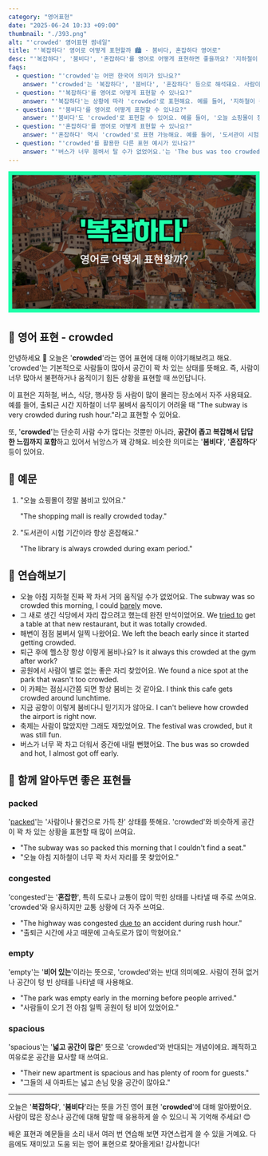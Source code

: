 ```yaml
---
category: "영어표현"
date: "2025-06-24 10:33 +09:00"
thumbnail: "./393.png"
alt: "'crowded' 영어표현 썸네일"
title: "'복잡하다' 영어로 어떻게 표현할까 🏙️ - 붐비다, 혼잡하다 영어로"
desc: "'복잡하다', '붐비다', '혼잡하다'를 영어로 어떻게 표현하면 좋을까요? '지하철이 출퇴근 시간에 너무 붐벼요.', '도서관이 시험 기간에 항상 혼잡해요.' 등을 영어로 표현하는 법을 배워봅시다. 다양한 예문을 통해서 연습하고 본인의 표현으로 만들어 보세요."
faqs:
  - question: "'crowded'는 어떤 한국어 의미가 있나요?"
    answer: "'crowded'는 '복잡하다', '붐비다', '혼잡하다' 등으로 해석돼요. 사람이 많아 공간이 꽉 차서 불편한 상태를 뜻해요."
  - question: "'복잡하다'를 영어로 어떻게 표현할 수 있나요?"
    answer: "'복잡하다'는 상황에 따라 'crowded'로 표현해요. 예를 들어, '지하철이 출퇴근 시간에 너무 복잡해요.'는 'The subway is very crowded during rush hour.'라고 해요."
  - question: "'붐비다'를 영어로 어떻게 표현할 수 있나요?"
    answer: "'붐비다'도 'crowded'로 표현할 수 있어요. 예를 들어, '오늘 쇼핑몰이 정말 붐비고 있어요.'는 'The shopping mall is really crowded today.'라고 해요."
  - question: "'혼잡하다'를 영어로 어떻게 표현할 수 있나요?"
    answer: "'혼잡하다' 역시 'crowded'로 표현 가능해요. 예를 들어, '도서관이 시험 기간이라 항상 혼잡해요.'는 'The library is always crowded during exam period.'라고 해요."
  - question: "'crowded'를 활용한 다른 표현 예시가 있나요?"
    answer: "'버스가 너무 붐벼서 탈 수가 없었어요.'는 'The bus was too crowded to get on.'처럼 말할 수 있어요. 이렇게 공간이 꽉 차서 불편한 상황에 쓰여요."
---
```


!['crowded' 영어표현](./393.png)

## 🌟 영어 표현 - crowded

안녕하세요 👋 오늘은 '**crowded**'라는 영어 표현에 대해 이야기해보려고 해요. 'crowded'는 기본적으로 사람들이 많아서 공간이 꽉 차 있는 상태를 뜻해요. 즉, 사람이 너무 많아서 불편하거나 움직이기 힘든 상황을 표현할 때 쓰인답니다.

이 표현은 지하철, 버스, 식당, 행사장 등 사람이 많이 몰리는 장소에서 자주 사용돼요. 예를 들어, 출퇴근 시간 지하철이 너무 붐벼서 움직이기 어려울 때 "The subway is very crowded during rush hour."라고 표현할 수 있어요.

또, '**crowded**'는 단순히 사람 수가 많다는 것뿐만 아니라, **공간이 좁고 복잡해서 답답한 느낌까지 포함**하고 있어서 뉘앙스가 꽤 강해요. 비슷한 의미로는 '**붐비다**', '**혼잡하다**' 등이 있어요.

## 📖 예문

1. "오늘 쇼핑몰이 정말 붐비고 있어요."

   "The shopping mall is really crowded today."

2. "도서관이 시험 기간이라 항상 혼잡해요."

   "The library is always crowded during exam period."

## 💬 연습해보기

<ul data-interactive-list>

  <li data-interactive-item>
    <span data-toggler>오늘 아침 지하철 진짜 꽉 차서 거의 움직일 수가 없었어요.</span>
    <span data-answer>The subway was so crowded this morning, I could <a href="/blog/in-english/078.barely/">barely</a>  move.</span>
  </li>

  <li data-interactive-item>
    <span data-toggler>그 새로 생긴 식당에서 자리 잡으려고 했는데 완전 만석이었어요.</span>
    <span data-answer>We <a href="/blog/in-english/117.try-to/">tried to</a> get a table at that new restaurant, but it was totally crowded.</span>
  </li>

  <li data-interactive-item>
    <span data-toggler>해변이 점점 붐벼서 일찍 나왔어요.</span>
    <span data-answer>We left the beach early since it started getting crowded.</span>
  </li>

  <li data-interactive-item>
    <span data-toggler>퇴근 후에 헬스장 항상 이렇게 붐비나요?</span>
    <span data-answer>Is it always this crowded at the gym after work?</span>
  </li>

  <li data-interactive-item>
    <span data-toggler>공원에서 사람이 별로 없는 좋은 자리 찾았어요.</span>
    <span data-answer>We found a nice spot at the park that wasn't too crowded.</span>
  </li>

  <li data-interactive-item>
    <span data-toggler>이 카페는 점심시간쯤 되면 항상 붐비는 것 같아요.</span>
    <span data-answer>I think this cafe gets crowded around lunchtime.</span>
  </li>

  <li data-interactive-item>
    <span data-toggler>지금 공항이 이렇게 붐비다니 믿기지가 않아요.</span>
    <span data-answer>I can't believe how crowded the airport is right now.</span>
  </li>

  <li data-interactive-item>
    <span data-toggler>축제는 사람이 많았지만 그래도 재밌었어요.</span>
    <span data-answer>The festival was crowded, but it was still fun.</span>
  </li>

  <li data-interactive-item>
    <span data-toggler>버스가 너무 꽉 차고 더워서 중간에 내릴 뻔했어요.</span>
    <span data-answer>The bus was so crowded and hot, I almost got off early.</span>
  </li>

</ul>

## 🤝 함께 알아두면 좋은 표현들

### packed

'[packed](/blog/in-english/301.pack/)'는 '사람이나 물건으로 가득 찬' 상태를 뜻해요. 'crowded'와 비슷하게 공간이 꽉 차 있는 상황을 표현할 때 많이 쓰여요.

- "The subway was so packed this morning that I couldn't find a seat."
- "오늘 아침 지하철이 너무 꽉 차서 자리를 못 찾았어요."

### congested

'congested'는 '**혼잡한**', 특히 도로나 교통이 많이 막힌 상태를 나타낼 때 주로 쓰여요. 'crowded'와 유사하지만 교통 상황에 더 자주 쓰여요.

- "The highway was congested [due to](/blog/in-english/335.due-to/) an accident during rush hour."
- "출퇴근 시간에 사고 때문에 고속도로가 많이 막혔어요."

### empty

'empty'는 '**비어 있는**'이라는 뜻으로, 'crowded'와는 반대 의미예요. 사람이 전혀 없거나 공간이 텅 빈 상태를 나타낼 때 사용해요.

- "The park was empty early in the morning before people arrived."
- "사람들이 오기 전 아침 일찍 공원이 텅 비어 있었어요."

### spacious

'spacious'는 '**넓고 공간이 많은**' 뜻으로 'crowded'와 반대되는 개념이에요. 쾌적하고 여유로운 공간을 묘사할 때 쓰여요.

- "Their new apartment is spacious and has plenty of room for guests."
- "그들의 새 아파트는 넓고 손님 맞을 공간이 많아요."

---

오늘은 '**복잡하다**', '**붐비다**'라는 뜻을 가진 영어 표현 '**crowded**'에 대해 알아봤어요. 사람이 많은 장소나 공간에 대해 말할 때 유용하게 쓸 수 있으니 꼭 기억해 주세요! 😊

배운 표현과 예문들을 소리 내서 여러 번 연습해 보면 자연스럽게 쓸 수 있을 거예요. 다음에도 재미있고 도움 되는 영어 표현으로 찾아올게요! 감사합니다!
